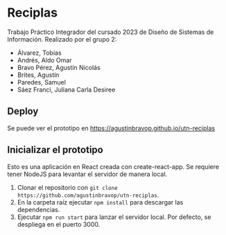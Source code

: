 # Reciplas

Trabajo Práctico Integrador del cursado 2023 de Diseño de Sistemas de Información. Realizado por el grupo 2:

- Álvarez, Tobías
- Andrés, Aldo Omar
- Bravo Pérez, Agustín Nicolás
- Brites, Agustín
- Paredes, Samuel
- Sáez Franci, Juliana Carla Desiree

## Deploy

Se puede ver el prototipo en https://agustinbravop.github.io/utn-reciplas

## Inicializar el prototipo

Esto es una aplicación en React creada con create-react-app. Se requiere tener NodeJS para levantar el servidor de manera local.

1. Clonar el repositorio con `git clone https://github.com/agustinbravop/utn-reciplas`.
2. En la carpeta raíz ejecutar `npm install` para descargar las dependencias.
3. Ejecutar `npm run start` para lanzar el servidor local. Por defecto, se despliega en el puerto 3000.
